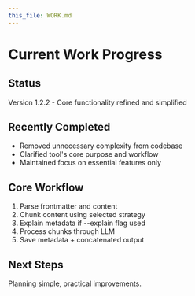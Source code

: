 ```yaml
---
this_file: WORK.md
---
```


# Current Work Progress

## Status
Version 1.2.2 - Core functionality refined and simplified

## Recently Completed
- Removed unnecessary complexity from codebase
- Clarified tool's core purpose and workflow
- Maintained focus on essential features only

## Core Workflow
1. Parse frontmatter and content
2. Chunk content using selected strategy
3. Explain metadata if --explain flag used
4. Process chunks through LLM
5. Save metadata + concatenated output

## Next Steps
Planning simple, practical improvements.